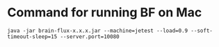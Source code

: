 # Command for running BF on Mac

```shell
java -jar brain-flux-x.x.x.jar --machine=jetest --load=0.9 --soft-timeout-sleep=15 --server.port=10080
```
